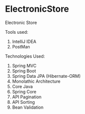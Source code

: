 # ElectronicStore
Electronic Store

Tools used:
1. IntelliJ IDEA
2. PostMan

Technologies Used:
1. Spring MVC
2. Spring Boot
3. Spring Data JPA (Hibernate-ORM)
4. Monolathic Architecture
5. Core Java
6. Spring Core
7. API Pagination
8. API Sorting
9. Bean Validation
